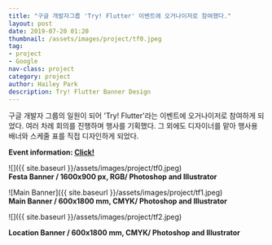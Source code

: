 ```yaml
---
title: "구글 개발자그룹 'Try! Flutter' 이벤트에 오거나이저로 참여했다."
layout: post
date: 2019-07-20 01:20
thumbnail: /assets/images/project/tf0.jpeg
tag:
- project
- Google
nav-class: project
category: project
author: Hailey Park
description: Try! Flutter Banner Design
---
```


구글 개발자 그룹의 일원이 되어 'Try! Flutter'라는 이벤트에 오거나이저로 참여하게 되었다.
여러 차례 회의를 진행하며 행사를 기획했다. 그 외에도 디자이너를 맡아 행사용 배너와 스케줄 표를 직접 디자인하게 되었다.


**Event information: <a href="https://festa.io/events/373">Click!</a>**


![]({{ site.baseurl }}/assets/images/project/tf0.jpeg)  
**Festa Banner / 1600x900 px, RGB/ Photoshop and Illustrator**


![Main Banner]({{ site.baseurl }}/assets/images/project/tf1.jpeg)  
**Main Banner / 600x1800 mm, CMYK/ Photoshop and Illustrator**  


![]({{ site.baseurl }}/assets/images/project/tf2.jpeg)

**Location Banner / 600x1800 mm, CMYK/ Photoshop and Illustrator**

